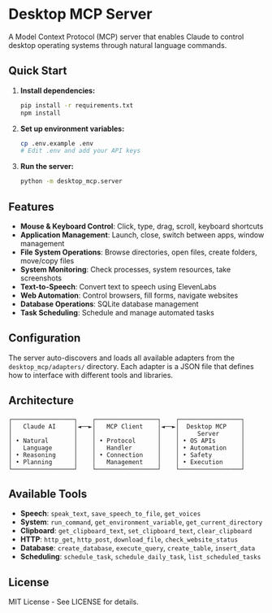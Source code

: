 # Desktop MCP Server

A Model Context Protocol (MCP) server that enables Claude to control desktop operating systems through natural language commands.

## Quick Start

1. **Install dependencies:**
   ```bash
   pip install -r requirements.txt
   npm install
   ```

2. **Set up environment variables:**
   ```bash
   cp .env.example .env
   # Edit .env and add your API keys
   ```

3. **Run the server:**
   ```bash
   python -m desktop_mcp.server
   ```

## Features

- **Mouse & Keyboard Control**: Click, type, drag, scroll, keyboard shortcuts
- **Application Management**: Launch, close, switch between apps, window management  
- **File System Operations**: Browse directories, open files, create folders, move/copy files
- **System Monitoring**: Check processes, system resources, take screenshots
- **Text-to-Speech**: Convert text to speech using ElevenLabs
- **Web Automation**: Control browsers, fill forms, navigate websites
- **Database Operations**: SQLite database management
- **Task Scheduling**: Schedule and manage automated tasks

## Configuration

The server auto-discovers and loads all available adapters from the `desktop_mcp/adapters/` directory. Each adapter is a JSON file that defines how to interface with different tools and libraries.

## Architecture

```
┌─────────────────┐    ┌─────────────────┐    ┌─────────────────┐
│   Claude AI     │◄──►│   MCP Client    │◄──►│  Desktop MCP    │
│                 │    │                 │    │     Server      │
│ • Natural       │    │ • Protocol      │    │ • OS APIs       │
│   Language      │    │   Handler       │    │ • Automation    │
│ • Reasoning     │    │ • Connection    │    │ • Safety        │
│ • Planning      │    │   Management    │    │ • Execution     │
└─────────────────┘    └─────────────────┘    └─────────────────┘
```

## Available Tools

- **Speech**: `speak_text`, `save_speech_to_file`, `get_voices`
- **System**: `run_command`, `get_environment_variable`, `get_current_directory`
- **Clipboard**: `get_clipboard_text`, `set_clipboard_text`, `clear_clipboard`
- **HTTP**: `http_get`, `http_post`, `download_file`, `check_website_status`
- **Database**: `create_database`, `execute_query`, `create_table`, `insert_data`
- **Scheduling**: `schedule_task`, `schedule_daily_task`, `list_scheduled_tasks`

## License

MIT License - See LICENSE for details.